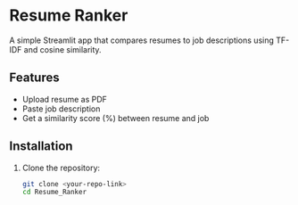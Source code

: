 # Resume Ranker

A simple Streamlit app that compares resumes to job descriptions using TF-IDF and cosine similarity.

## Features
- Upload resume as PDF
- Paste job description
- Get a similarity score (%) between resume and job

## Installation
1. Clone the repository:
   ```bash
   git clone <your-repo-link>
   cd Resume_Ranker
